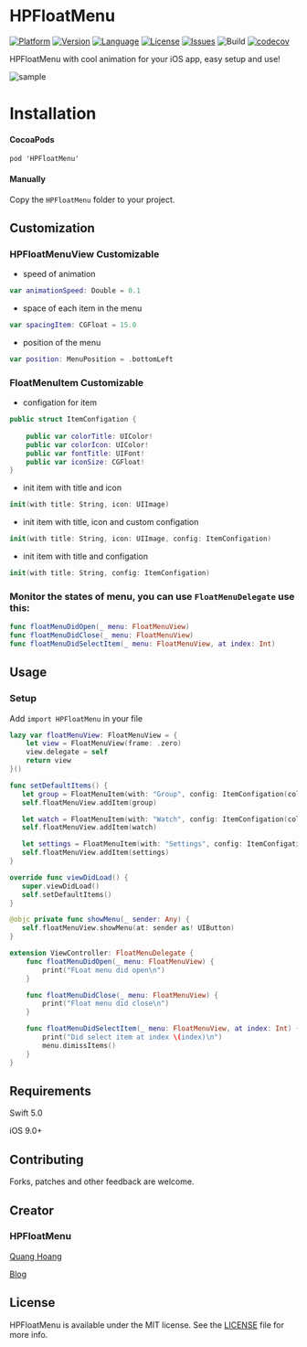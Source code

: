 # HPFloatMenu

[![Platform](http://img.shields.io/badge/platform-iOS-blue.svg?style=flat
)](https://developer.apple.com/iphone/index.action)
[![Version](https://img.shields.io/cocoapods/v/HPFloatMenu.svg?style=flat)](https://cocoapods.org/pods/HPFloatMenu)
[![Language](http://img.shields.io/badge/language-Swift-brightgreen.svg?style=flat
)](https://developer.apple.com/swift)
[![License](http://img.shields.io/badge/license-MIT-lightgrey.svg?style=flat
)](http://mit-license.org)
[![Issues](https://img.shields.io/github/issues/quanghoang0101/HPFloatMenu.svg?style=flat
)](https://github.com/quanghoang0101/HPFloatMenu/issues?state=open)
![Build](https://travis-ci.com/quanghoang0101/HPFloatMenu.svg?branch=master)
[![codecov](https://codecov.io/gh/quanghoang0101/HPFloatMenu/branch/master/graph/badge.svg)](https://codecov.io/gh/quanghoang0101/HPFloatMenu)

HPFloatMenu with cool animation for your iOS app, easy setup and use!

![sample](https://media.giphy.com/media/mEcFWs5dEvdwSTAfRY/giphy.gif)

# Installation
#### CocoaPods
```
pod 'HPFloatMenu'
```
#### Manually
Copy the `HPFloatMenu` folder to your project.

## Customization

### HPFloatMenuView Customizable
* speed of animation
```Swift
var animationSpeed: Double = 0.1
```
* space of each item in the menu
```Swift
var spacingItem: CGFloat = 15.0
```
* position of the menu
```Swift
var position: MenuPosition = .bottomLeft
```
### FloatMenuItem Customizable
* configation for item
```Swift
public struct ItemConfigation {
    
    public var colorTitle: UIColor!
    public var colorIcon: UIColor!
    public var fontTitle: UIFont!
    public var iconSize: CGFloat!
}
```
* init item with title and icon
```Swift
init(with title: String, icon: UIImage)
```

* init item with title, icon and custom configation
```Swift
init(with title: String, icon: UIImage, config: ItemConfigation)
```

* init item with title and configation
```Swift
init(with title: String, config: ItemConfigation) 
```
### Monitor the states of menu, you can use `FloatMenuDelegate` use this:
```swift
func floatMenuDidOpen(_ menu: FloatMenuView)
func floatMenuDidClose(_ menu: FloatMenuView)
func floatMenuDidSelectItem(_ menu: FloatMenuView, at index: Int)
```

## Usage

### Setup
Add `import HPFloatMenu` in your file

```Swift
lazy var floatMenuView: FloatMenuView = {
    let view = FloatMenuView(frame: .zero)
    view.delegate = self
    return view
}()

func setDefaultItems() {
   let group = FloatMenuItem(with: "Group", config: ItemConfigation(colorIcon: UIColor(hexString: "#CFCFCF")!))
   self.floatMenuView.addItem(group)

   let watch = FloatMenuItem(with: "Watch", config: ItemConfigation(colorIcon: UIColor(hexString: "#969696")!))
   self.floatMenuView.addItem(watch)

   let settings = FloatMenuItem(with: "Settings", config: ItemConfigation(colorIcon: UIColor(hexString: "#6D6C6C")!))
   self.floatMenuView.addItem(settings)
}

override func viewDidLoad() {
   super.viewDidLoad()
   self.setDefaultItems()
}

@objc private func showMenu(_ sender: Any) {
   self.floatMenuView.showMenu(at: sender as! UIButton)
}

extension ViewController: FloatMenuDelegate {
    func floatMenuDidOpen(_ menu: FloatMenuView) {
        print("FLoat menu did open\n")
    }

    func floatMenuDidClose(_ menu: FloatMenuView) {
        print("Float menu did close\n")
    }

    func floatMenuDidSelectItem(_ menu: FloatMenuView, at index: Int) {
        print("Did select item at index \(index)\n")
        menu.dimissItems()
    }
}
```
## Requirements
Swift 5.0

iOS 9.0+

## Contributing
Forks, patches and other feedback are welcome.

## Creator
### HPFloatMenu
[Quang Hoang](https://github.com/quanghoang0101) 

[Blog](https://medium.com/@phanquanghoang)

## License
HPFloatMenu is available under the MIT license. See the [LICENSE](./LICENSE) file for more info.
